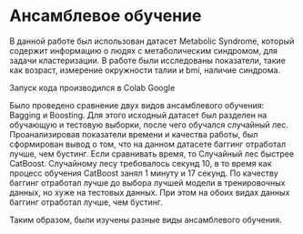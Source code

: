 # Ансамблевое обучение

В данной работе был использован датасет Metabolic Syndrome, который содержит информацию о людях с метаболическим синдромом, для задачи кластеризации. В работе были исследованы показатели, такие как возраст, измерение окружности талии и bmi, наличие синдрома.

Запуск кода производился в Colab Google

Было проведено сравнение двух видов ансамблевого обучения: Bagging и Boosting. Для этого исходный датасет был разделен на обучающую и тестовую выборки, после чего обучался случайный лес. Проанализировав показатели времени и качества работы, был сформирован вывод о том, что на данном датасете баггинг отработал лучше, чем бустинг. Если сравнивать время, то Случайный лес быстрее CatBoost. Случайному лесу требовалось секунд 10, в то время как процесс обучения CatBoost занял 1 минуту и 17 секунд. По качеству баггинг отработал лучше до выбора лучшей модели в тренировочных данных, но хуже на тестовых данных. При этом на обоих видах данных баггинг отработал лучше, чем бустинг.

Таким образом, были изучены разные виды ансамблевого обучения.
